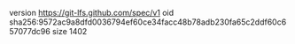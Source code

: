 version https://git-lfs.github.com/spec/v1
oid sha256:9572ac9a8dfd0036794ef60ce34facc48b78adb230fa65c2ddf60c657077dc96
size 1402
